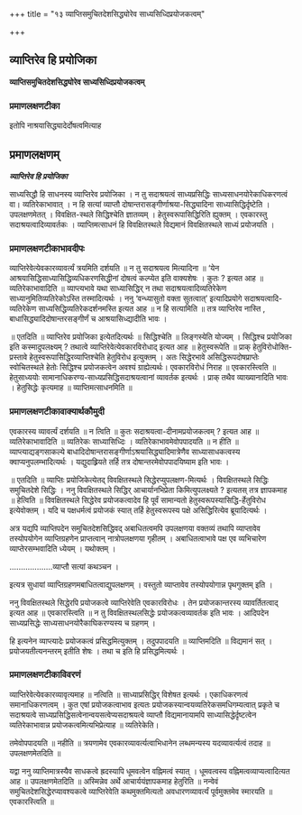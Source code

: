 +++
title = "१३ व्याप्तिसमुचितदेशसिद्ध्योरेव साध्यसिध्दिप्रयोजकत्वम्"

+++


## व्याप्तिरेव हि प्रयोजिका

**व्याप्तिसमुचितदेशसिद्ध्योरेव साध्यसिध्दिप्रयोजकत्वम्** 

### **प्रमाणलक्षणटीका**

इतोपि नाश्रयासिद्ध्यादेर्दोषत्वमित्याह

## प्रमाणलक्षणम्

***व्याप्तिरेव हि प्रयोजिका***

साध्यसिद्धौ हि साधनस्य व्याप्तिरेव प्रयोजिका । न तु सदाश्रयत्वं साध्यप्रसिद्धिः साध्यसाधनयोरेकाधिकरणत्वं वा। व्यतिरेकाभावात् । न हि सत्यां व्याप्तौ दोषान्तरासङ्गीर्णाश्रया-सिद्ध्यादिना साध्यासिद्धिर्दृष्टेति । उपलक्षणमेतत् । विवक्षित-स्थले सिद्धिश्चेति ज्ञातव्यम् । हेतुस्वरूपासिद्धिरिति ह्युक्तम् । एवकारस्तु सदाश्रयत्वादिव्यावर्तकः । व्याप्तिमत्साधनं हि विवक्षितस्थले विद्यमानं विवक्षितस्थले साध्यं प्रयोजयति ।

### **प्रमाणलक्षणटीकाभावदीपः**

व्याप्तिरेवेत्येवकारव्यावर्त्यं त्रयमिति दर्शयति ॥ न तु सदाश्रयत्व मित्यादिना ॥ ‘येन आश्रयासिद्धिसाध्यासिद्धिव्यधिकरणसिद्धीनां दोषत्वं कल्प्येत इति वाक्यशेषः । कुतः ? इत्यत आह ॥ व्यतिरेकाभावादिति ॥ व्याप्त्यभावे यथा साध्यासिद्धिर् न तथा सदाश्रयत्वादिव्यतिरेकेण साध्यानुमितिव्यतिरेकोऽस्ति तस्मादित्यर्थः । ननु ‘वन्ध्यासुतो वक्ता सुतत्वात्’ इत्यादिप्रयोगे सदाश्रयत्वादि-व्यतिरेकेण साध्यसिद्धिव्यतिरेकदर्शनमस्ति इत्यत आह ॥ न हि सत्यामिति ॥ तत्र व्याप्तिरेव नास्ति , बाधासिद्ध्यादिदोषान्तरसङ्गीर्णं च आश्रयासिध्द्यादीति भावः ।

॥ एतदिति ॥ व्याप्तिरेव प्रयोजिका इत्येतदित्यर्थः ॥ सिद्धिश्चेति ॥ लिङ्गस्येति योज्यम् । सिद्धिश्च प्रयोजिका इति कस्मादुपलक्ष्यम् ? तथात्वे व्याप्तिरेवेत्येवकारविरोधाद् इत्यत आह ॥ हेतुस्वरूपेति ॥ प्राक् हेतुविरोधोक्ति-प्रस्तावे हेतुस्वरूपासिद्धिरव्याप्तिश्चेति हेतुविरोध इत्युक्तम् । अतः सिद्धेरभावे असिद्धिरूपदोषप्राप्तेः स्वोचितस्थले हेतोः सिद्धिश्च प्रयोजकत्वेन अवश्यं ग्राह्येत्यर्थः। एवकारविरोधं निराह ॥ एवकारस्त्विति ॥ हेतुसाध्ययोः सामानाधिकरण्य-साध्यप्रसिद्धिसदाश्रयत्वानां व्यावर्तक इत्यर्थः । प्राक् तथैव व्याख्यानादिति भावः । हेतुसिद्धेः कृत्यमाह ॥ व्याप्तिमत्साधनमिति ॥

### **प्रमाणलक्षणटीकावाक्यार्थकौमुदी**

एवकारस्य व्यावर्त्यं दर्शयति ॥ न त्विति ॥ कुतः सदाश्रयत्वा-दीनामप्रयोजकत्वम् ? इत्यत आह ॥ व्यतिरेकाभावादिति ॥ व्यतिरेकः साध्यासिध्दिः । व्यतिरेकाभावमेवोपपादयति ॥ न हीति ॥ व्याप्त्याद्यङ्गसाकल्ये बाधादिदोषान्तरासङ्गीर्णाऽश्रयासिद्ध्यादिमात्रेणैव साध्यासाधकत्वस्य क्वाप्यनुपलम्भादित्यर्थः । यद्युदाह्र्रियते तर्हि तत्र दोषान्तरमेवोपपादयिष्याम इति भावः ।

॥ एतदिति ॥ व्याप्तिः प्रयोजिकेत्येतद् विवक्षितस्थले सिद्धेरप्युपलक्षण-मित्यर्थः । विवक्षितस्थले सिद्धिः समुचितदेशे सिद्धिः । ननु विवक्षितस्थले सिद्धिर् आचार्यानभिप्रेता किमित्युपलक्ष्यते ? इत्यतस् तत्र ज्ञापकमाह ॥ हेत्विति ॥ विवक्षितस्थले सिद्धेरेव प्रयोजकत्वादेव हि पूर्वं सामान्यतो हेतुस्वरूपस्यासिद्धि-र्हेतुविरोध इत्येवोक्तम् । यदि च पक्षधर्मत्वं प्रयोजकं स्यात् तर्हि हेतुस्वरूपस्य पक्षे असिद्धिरित्येव ब्रूयादित्यर्थः ।

अत्र यद्यपि व्याप्तिपदेन समुचितदेशसिद्धिवद् अबाधितत्वमपि उपलक्षणया वक्तव्यं तथापि व्याप्तावेव तस्योपयोगेन व्याप्तिग्रहणेन प्राप्तत्वान् नात्रोपलक्षणया गृहीतम् । अबाधितत्वाभावे पक्ष एव व्यभिचारेण व्याप्तेरसम्भवादिति ध्येयम् । यथोक्तम् ।

...................व्याप्तौ सत्यां कथञ्चन ।

इत्यत्र सुधायां व्याप्तिग्रहणमबाधितत्वाद्युपलक्षणम् । वस्तुतो व्याप्तावेव तस्योपयोगान्न पृथगुक्तम् इति ।

ननु विवक्षितस्थले सिद्धेरपि प्रयोजकत्वे व्याप्तिरेवेति एवकारविरोधः । तेन प्रयोजकान्तरस्य व्यावर्तितत्वाद् इत्यत आह ॥ एवकारस्त्विति ॥ न तु विवक्षितस्थलसिद्धेः प्रयोजकत्वव्यावर्तक इति भावः । आदिपदेन साध्यप्रसिद्धेः साध्यसाधनयोरैकाघिकरण्यस्य च ग्रहणम् ।

हि इत्यनेन व्याप्त्यादेः प्रयोजकत्वं प्रसिद्धमित्युक्तम् । तदुपपादयति ॥ व्याप्तिमदिति ॥ विद्यमानं सत् । प्रयोजयतीत्यनन्तरम् इतीति शेषः । तथा च इति हि प्रसिद्धमित्यर्थः ।

### **प्रमाणलक्षणटीकाविवरणं**

व्याप्तिरेवेत्येवकारव्यावृत्यमाह ॥ नत्विति ॥ साध्याप्रसिद्धिर् विशेषत इत्यर्थः । एकाधिकरणत्वं समानाधिकरणत्वम् । कुत एषां प्रयोजकत्वाभाव इत्यतः प्रयोजकस्यान्वयव्यतिरेकसमधिगम्यत्वात् प्रकृते च सदाश्रयत्वे
साध्यप्रसिद्धिसत्वेनान्वयसत्वेप्यसदाश्रयत्वे व्याप्तौ विद्यमानायामपि साध्यासिद्धेर्दृष्टत्वेन व्यतिरेकाभावान्न प्रयोजकत्वमित्यभिप्रेत्याह ॥ व्यतिरेकेति।

तमेवोपपादयति ॥ नहीति ॥ त्रयणामेव एवकारव्यावर्त्यत्वाभिधानेन लब्धमन्यस्य यदव्यावर्त्यत्वं तदाह ॥ उपलक्षणमेतदिति ॥

यद्वा ननु व्याप्तिमात्रस्यैव साधकत्वे ह्रदस्यापि धूमवत्वेन वह्निमत्वं स्यात् । धूमवत्वस्य वह्निमत्वव्याप्यत्वादित्यत आह ॥ उपलक्षणमेतदिति ॥ अस्मिन्नेव अर्थे आचार्ययंज्ञापकमाह हेतुरिति ॥ नन्वेवं समुचितदेशसिद्धेरप्यावश्यकत्वे व्याप्तिरेवेति कथमुक्तमित्यतो अवधारणव्यावर्त्यं पूर्वमुक्तमेव स्मारयति ॥ एवकारस्त्विति ॥

